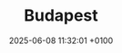 ---
title: Budapest
date: 2025-06-08 11:32:01 +0100
draft: false
telegram: true
tags: [Budapest, Hungary, fountain, spring, 2025]
summary_photos_count: 11
---